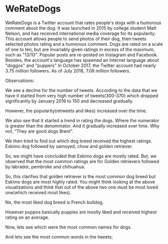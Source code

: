 # WeRateDogs

WeRateDogs is a Twitter account that rates people's dogs with a humorous comment about the dog. It
was launched in 2015 by college student Matt Nelson, and has received international media coverage
for its popularity.
This account allows people to send photos of their dog, then tweets selected photos rating and a
humorous comment. Dogs are rated on a scale of one to ten, but are invariably given ratings in excess
of the maximum, such as "13/10". Popular posts are re-posted on Instagram and Facebook. Besides, the
account's language has spawned an Internet language about "doggos" and "puppers"
In October 2017, the Twitter account had nearly 3.75 million followers. As of July 2018, 7.08 million
followers.

Observations:

We see a decline for the number of tweets. According to the data that we have it started from very high number of tweets(300-370) which dropped significantly by January 2016 to 150 and decreased gradually.
 

However, the popularity(retweets and likes) increased over the time.

 




We also see that it started a trend in rating the dogs. Where the numerator is greater than the denominator. And it gradually increased over time. Why not, “They are good dogs Brent”. 

We then tried to find out which dog breed received the highest ratings. Eskimo dog followed by samoyed, chow and golden retriever.












So, we might have concluded that Eskimo dogs are mostly rated. But, we observed that the most common ratings are for Golden retrievers followed by labrador, pembroke and chihuahua.

  So, this clarifies that golden retriever is the most common dog breed but Eskimo dogs are most highly rated.  You might think looking at the above visualizations and think that out of the above two one must be most loved one(which received most likes). 

No, the most liked dog breed is French bulldog.














However puppos basically puppies are mostly liked and received highest rating on an average. 













Now, lets see which were the most common names for dogs. 

And lets see the most common words in the tweets;


